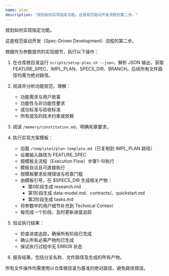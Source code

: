 ```yaml
---
name: plan
description: "规划如何实现指定功能。这是规范驱动开发流程的第二步。"
---
```


规划如何实现指定功能。

这是规范驱动开发（Spec-Driven Development）流程的第二步。

根据作为参数提供的实现细节，执行以下操作：

1. 在仓库根目录运行 `scripts/setup-plan.sh --json`，解析 JSON 输出，获取 FEATURE_SPEC、IMPL_PLAN、SPECS_DIR、BRANCH。后续所有文件路径均需为绝对路径。
2. 阅读并分析功能规范，理解：
   - 功能需求与用户故事
   - 功能性与非功能性要求
   - 成功标准与验收标准
   - 所有提及的技术约束或依赖

3. 阅读 `/memory/constitution.md`，明确宪章要求。

4. 执行实现方案模板：
   - 加载 `/templates/plan-template.md`（已复制到 IMPL_PLAN 路径）
   - 设置输入路径为 FEATURE_SPEC
   - 按模板主流程（Execution Flow）步骤1-10执行
   - 模板自洽且可直接执行
   - 按模板要求处理错误与检查门槛
   - 由模板引导，在 $SPECS_DIR 生成相关产物：
     * 第0阶段生成 research.md
     * 第1阶段生成 data-model.md、contracts/、quickstart.md
     * 第2阶段生成 tasks.md
   - 将参数中的用户细节补充到 Technical Context
   - 每完成一个阶段，及时更新进度追踪

5. 验证执行结果：
   - 检查进度追踪，确保所有阶段已完成
   - 确认所有必需产物均已生成
   - 保证执行过程中无 ERROR 状态

6. 报告结果，包括分支名称、文件路径及生成的所有产物。

所有文件操作均需使用以仓库根目录为基准的绝对路径，避免路径错误。